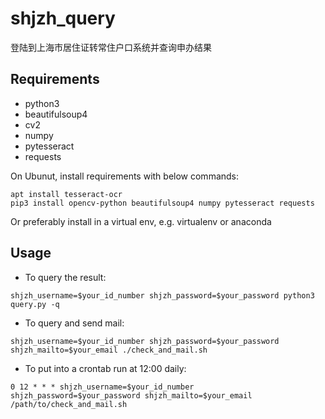 # shjzh_query
登陆到上海市居住证转常住户口系统并查询申办结果

## Requirements
* python3
* beautifulsoup4
* cv2
* numpy
* pytesseract
* requests

On Ubunut, install requirements with below commands:
```
apt install tesseract-ocr
pip3 install opencv-python beautifulsoup4 numpy pytesseract requests
```
Or preferably install in a virtual env, e.g. virtualenv or anaconda

## Usage

* To query the result:
```
shjzh_username=$your_id_number shjzh_password=$your_password python3 query.py -q
```

* To query and send mail:
```
shjzh_username=$your_id_number shjzh_password=$your_password shjzh_mailto=$your_email ./check_and_mail.sh
```

* To put into a crontab run at 12:00 daily:
```
0 12 * * * shjzh_username=$your_id_number shjzh_password=$your_password shjzh_mailto=$your_email /path/to/check_and_mail.sh
```
